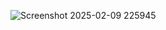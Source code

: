 
![Screenshot 2025-02-09 225945](https://github.com/user-attachments/assets/2d343717-a3f7-4440-bea2-e0bac3d007c8)
